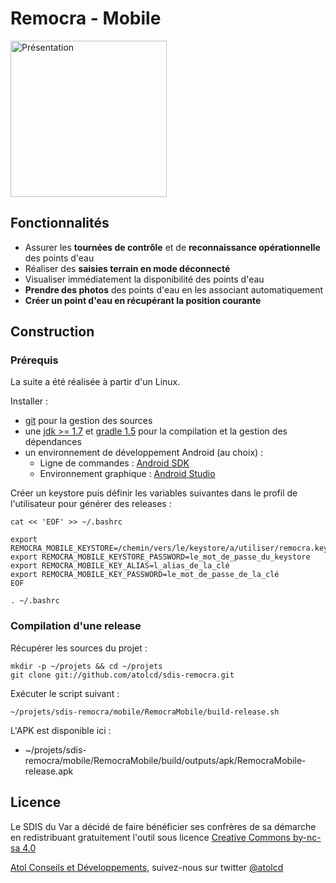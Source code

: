 # Remocra - Mobile

<img alt="Présentation" src="http://docplayer.fr/docs-images/24/2536007/images/6-0.jpg" width="250">


## Fonctionnalités

* Assurer les **tournées de contrôle** et de **reconnaissance opérationnelle** des points d'eau
* Réaliser des **saisies terrain en mode déconnecté**
* Visualiser immédiatement la disponibilité des points d'eau
* **Prendre des photos** des points d'eau en les associant automatiquement
* **Créer un point d'eau en récupérant la position courante**


## Construction

### Prérequis

La suite a été réalisée à partir d'un Linux.

Installer :
* [git](https://git-scm.com/) pour la gestion des sources
* une [jdk >= 1.7](http://www.oracle.com/technetwork/java/javase/downloads/jdk7-downloads-1880260.html) et [gradle 1.5](http://gradle.org/) pour la compilation et la gestion des dépendances
* un environnement de développement Android (au choix) :
    * Ligne de commandes : [Android SDK](http://developer.android.com/sdk/index.html)
    * Environnement graphique : [Android Studio](http://developer.android.com/tools/studio/index.html)

Créer un keystore puis définir les variables suivantes dans le profil de l'utilisateur pour générer des releases :

    cat << 'EOF' >> ~/.bashrc
    
    export REMOCRA_MOBILE_KEYSTORE=/chemin/vers/le/keystore/a/utiliser/remocra.keystore
    export REMOCRA_MOBILE_KEYSTORE_PASSWORD=le_mot_de_passe_du_keystore
    export REMOCRA_MOBILE_KEY_ALIAS=l_alias_de_la_clé
    export REMOCRA_MOBILE_KEY_PASSWORD=le_mot_de_passe_de_la_clé
    EOF
    
    . ~/.bashrc


### Compilation d'une release

Récupérer les sources du projet :

    mkdir -p ~/projets && cd ~/projets
    git clone git://github.com/atolcd/sdis-remocra.git

Exécuter le script suivant :

    ~/projets/sdis-remocra/mobile/RemocraMobile/build-release.sh

L'APK est disponible ici :
* ~/projets/sdis-remocra/mobile/RemocraMobile/build/outputs/apk/RemocraMobile-release.apk



## Licence

Le SDIS du Var a décidé de faire bénéficier ses confrères de sa démarche en redistribuant gratuitement l'outil sous licence [Creative Commons by-nc-sa 4.0](https://github.com/atolcd/sdis-remocra/blob/master/LICENSE.txt)

[Atol Conseils et Développements](http://www.atolcd.com), suivez-nous sur twitter [@atolcd](https://twitter.com/atolcd)
